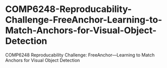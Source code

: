 # COMP6248-Reproducability-Challenge-FreeAnchor-Learning-to-Match-Anchors-for-Visual-Object-Detection
COMP6248 Reproducability Challenge: FreeAnchor—Learning to Match Anchors for Visual Object Detection
